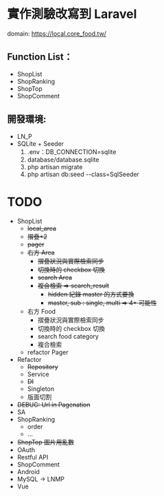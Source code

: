 #   實作測驗改寫到 Laravel
domain: https://local.core_food.tw/
##  Function List：
- ShopList
- ShopRanking
- ShopTop
- ShopComment
    
##  開發環境:         
- LN_P
- SQLite + Seeder    
    1. .env：DB_CONNECTION=sqlite
    2. database/database.sqlite
    3. php artisan migrate
    4. php artisan db:seed --class=SqlSeeder

#   TODO
   - ShopList
        - ~~local_area~~
        - ~~摺疊*2~~
        - ~~pager~~
        - ~~右方 Area~~
            - ~~摺疊狀況與實際檢索同步~~
            - ~~切換時的 checkbox 切換~~
            - ~~search Area~~ 
            - ~~複合檢索 => search_result~~
                - ~~hidden 紀錄 master 的方式要換~~
                - ~~master, sub : single, multi => 4+ 可能性~~
        - 右方 Food
            - 摺疊狀況與實際檢索同步
            - 切換時的 checkbox 切換
            - search food category
            - 複合檢索
        - refactor Pager
   - Refactor
        - ~~Repository~~
        - Service
        - ~~DI~~
        - Singleton
        - 版面切割
   - ~~DEBUG: Url in Pagenation~~
   - SA
   - ShopRanking
        - order
        - ...
   - ~~ShopTop 圖片用亂數~~
   - OAuth
   - Restful API
   - ShopComment
   - Android
   - MySQL -> LNMP
   - Vue
    
